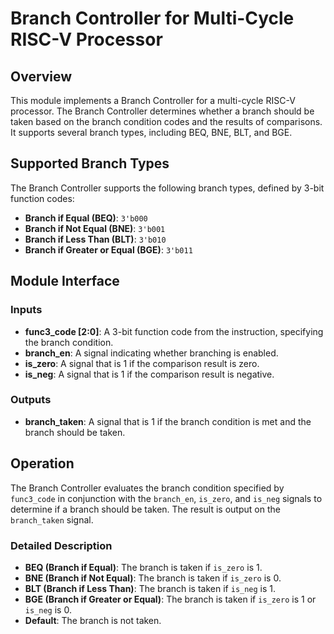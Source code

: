 # Branch Controller for Multi-Cycle RISC-V Processor

## Overview

This module implements a Branch Controller for a multi-cycle RISC-V processor. The Branch Controller determines whether a branch should be taken based on the branch condition codes and the results of comparisons. It supports several branch types, including BEQ, BNE, BLT, and BGE.

## Supported Branch Types

The Branch Controller supports the following branch types, defined by 3-bit function codes:

- **Branch if Equal (BEQ)**: `3'b000`
- **Branch if Not Equal (BNE)**: `3'b001`
- **Branch if Less Than (BLT)**: `3'b010`
- **Branch if Greater or Equal (BGE)**: `3'b011`

## Module Interface

### Inputs

- **func3_code [2:0]**: A 3-bit function code from the instruction, specifying the branch condition.
- **branch_en**: A signal indicating whether branching is enabled.
- **is_zero**: A signal that is 1 if the comparison result is zero.
- **is_neg**: A signal that is 1 if the comparison result is negative.

### Outputs

- **branch_taken**: A signal that is 1 if the branch condition is met and the branch should be taken.

## Operation

The Branch Controller evaluates the branch condition specified by `func3_code` in conjunction with the `branch_en`, `is_zero`, and `is_neg` signals to determine if a branch should be taken. The result is output on the `branch_taken` signal.

### Detailed Description

- **BEQ (Branch if Equal)**: The branch is taken if `is_zero` is 1.
- **BNE (Branch if Not Equal)**: The branch is taken if `is_zero` is 0.
- **BLT (Branch if Less Than)**: The branch is taken if `is_neg` is 1.
- **BGE (Branch if Greater or Equal)**: The branch is taken if `is_zero` is 1 or `is_neg` is 0.
- **Default**: The branch is not taken.
